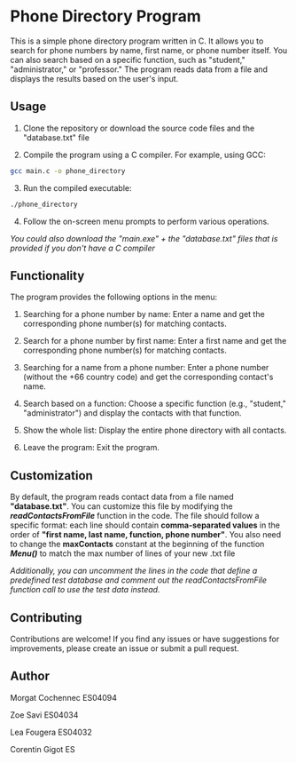 # Phone Directory Program

This is a simple phone directory program written in C. It allows you to search for phone numbers by name, first name, or phone number itself. You can also search based on a specific function, such as "student," "administrator," or "professor." The program reads data from a file and displays the results based on the user's input.


## Usage
1. Clone the repository or download the source code files and the "database.txt" file

2. Compile the program using a C compiler. For example, using GCC:

```bash
gcc main.c -o phone_directory
```
3. Run the compiled executable:
```bash
./phone_directory
```
4. Follow the on-screen menu prompts to perform various operations.
   
*You could also download the "main.exe" + the "database.txt" files that is provided if you don't have a C compiler*


## Functionality
The program provides the following options in the menu:

1. Searching for a phone number by name: Enter a name and get the corresponding phone number(s) for matching contacts.

2. Search for a phone number by first name: Enter a first name and get the corresponding phone number(s) for matching contacts.

3. Searching for a name from a phone number: Enter a phone number (without the +66 country code) and get the corresponding contact's name.

4. Search based on a function: Choose a specific function (e.g., "student," "administrator") and display the contacts with that function.

5. Show the whole list: Display the entire phone directory with all contacts.

6. Leave the program: Exit the program.

## Customization
By default, the program reads contact data from a file named **"database.txt"**. You can customize this file by modifying the ***readContactsFromFile*** function in the code. The file should follow a specific format: each line should contain **comma-separated values** in the order of **"first name, last name, function, phone number"**.
You also need to change the **maxContacts** constant at the beginning of the function ***Menu()*** to match the max number of lines of your new .txt file

*Additionally, you can uncomment the lines in the code that define a predefined test database and comment out the readContactsFromFile function call to use the test data instead.*

## Contributing
Contributions are welcome! If you find any issues or have suggestions for improvements, please create an issue or submit a pull request.

## Author
Morgat Cochennec ES04094

Zoe Savi ES04034

Lea Fougera ES04032

Corentin Gigot ES
